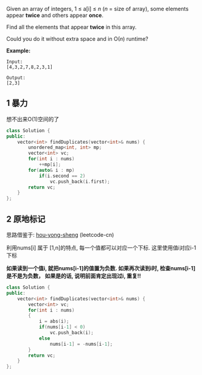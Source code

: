 Given an array of integers, 1 ≤ a[i] ≤ *n* (*n* = size of array), some elements appear **twice** and others appear **once**.

Find all the elements that appear **twice** in this array.

Could you do it without extra space and in O(*n*) runtime?



**Example:**

```
Input:
[4,3,2,7,8,2,3,1]

Output:
[2,3]
```

## 1 暴力

想不出来O(1)空间的了

```c++
class Solution {
public:
    vector<int> findDuplicates(vector<int>& nums) {
        unordered_map<int, int> mp;
        vector<int> vc;
        for(int i : nums)
            ++mp[i];
        for(auto& i : mp)
            if(i.second == 2)
                vc.push_back(i.first);
        return vc;
    }
};
```

## 2 原地标记

思路借鉴于: [hou-yong-sheng](https://leetcode-cn.com/problems/find-all-duplicates-in-an-array/solution/c-qiao-miao-zi-xing-ha-xi-by-hou-yong-sheng/) (leetcode-cn)

利用nums[i] 属于 [1,n]的特点, 每一个值都可以对应一个下标. 这里使用值i对应i-1下标

**如果读到一个值i, 就把nums[i-1]的值置为负数. 如果再次读到i时, 检查nums[i-1]是不是为负数， 如果是的话, 说明前面肯定出现过i, 重复!!**

```c++
class Solution {
public:
    vector<int> findDuplicates(vector<int>& nums) {
        vector<int> vc;
        for(int i : nums)
        {
            i = abs(i);
            if(nums[i-1] < 0)
                vc.push_back(i);
            else
                nums[i-1] = -nums[i-1];
        }
        return vc;
    }
};
```

